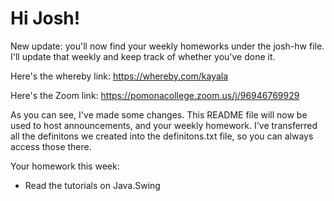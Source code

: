 # Hi Josh! #

New update: you'll now find your weekly homeworks under the josh-hw file. I'll update that weekly and keep track of whether you've done it. 

Here's the whereby link: https://whereby.com/kayala

Here's the Zoom link: https://pomonacollege.zoom.us/j/96946769929

As you can see, I've made some changes. This README file will now be used to host announcements, and your weekly homework. I've transferred all the definitons we created into the definitons.txt file, so you can always access those there. 

Your homework this week:
- Read the tutorials on Java.Swing
